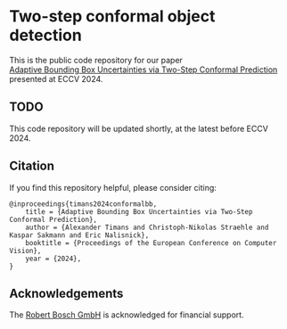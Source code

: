 # Two-step conformal object detection
This is the public code repository for our paper <br>
[Adaptive Bounding Box Uncertainties via Two-Step Conformal Prediction](https://arxiv.org/abs/2403.07263) <br>
presented at ECCV 2024.

## TODO
This code repository will be updated shortly, at the latest before ECCV 2024.

## Citation
If you find this repository helpful, please consider citing:
```
@inproceedings{timans2024conformalbb,
    title = {Adaptive Bounding Box Uncertainties via Two-Step Conformal Prediction}, 
    author = {Alexander Timans and Christoph-Nikolas Straehle and Kaspar Sakmann and Eric Nalisnick},
    booktitle = {Proceedings of the European Conference on Computer Vision},
    year = {2024},
}
```

## Acknowledgements
The [Robert Bosch GmbH](https://www.bosch.com) is acknowledged for financial support.
